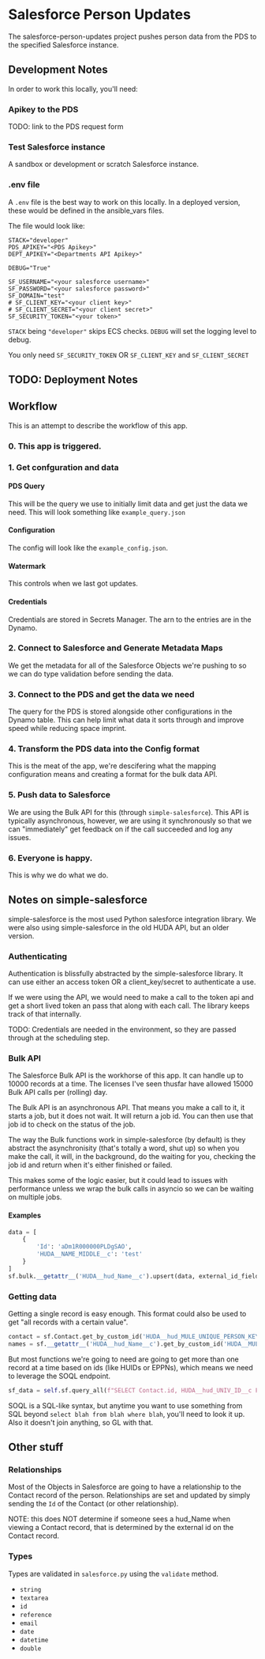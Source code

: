 # Salesforce Person Updates

The salesforce-person-updates project pushes person data from the PDS to the specified Salesforce instance. 


## Development Notes

In order to work this locally, you'll need: 

### Apikey to the PDS

TODO: link to the PDS request form

### Test Salesforce instance

A sandbox or development or scratch Salesforce instance.

### .env file

A `.env` file is the best way to work on this locally. In a deployed version, these would be defined in the ansible_vars files. 

The file would look like:
```
STACK="developer"
PDS_APIKEY="<PDS Apikey>"
DEPT_APIKEY="<Departments API Apikey>"

DEBUG="True"

SF_USERNAME="<your salesforce username>"
SF_PASSWORD="<your salesforce password>"
SF_DOMAIN="test"
# SF_CLIENT_KEY="<your client key>"
# SF_CLIENT_SECRET="<your client secret>"
SF_SECURITY_TOKEN="<your token>"
```

`STACK` being `"developer"` skips ECS checks.
`DEBUG` will set the logging level to debug. 

You only need `SF_SECURITY_TOKEN` OR `SF_CLIENT_KEY` and `SF_CLIENT_SECRET`

## TODO: Deployment Notes



## Workflow

This is an attempt to describe the workflow of this app. 

### 0. This app is triggered. 

### 1. Get confguration and data

#### PDS Query

This will be the query we use to initially limit data and get just the data we need. This will look something like `example_query.json`

#### Configuration

The config will look like the `example_config.json`.

#### Watermark

This controls when we last got updates. 

#### Credentials

Credentials are stored in Secrets Manager. The arn to the entries are in the Dynamo. 

### 2. Connect to Salesforce and Generate Metadata Maps

We get the metadata for all of the Salesforce Objects we're pushing to so we can do type validation before sending the data. 

### 3. Connect to the PDS and get the data we need

The query for the PDS is stored alongside other configurations in the Dynamo table. This can help limit what data it sorts through and improve speed while reducing space imprint.

### 4. Transform the PDS data into the Config format

This is the meat of the app, we're descifering what the mapping configuration means and creating a format for the bulk data API. 

### 5. Push data to Salesforce

We are using the Bulk API for this (through `simple-salesforce`). This API is typically asynchronous, however, we are using it synchronously so that we can "immediately" get feedback on if the call succeeded and log any issues. 

### 6. Everyone is happy. 

This is why we do what we do.



## Notes on simple-salesforce

simple-salesforce is the most used Python salesforce integration library. We were also using simple-salesforce in the old HUDA API, but an older version. 

### Authenticating

Authentication is blissfully abstracted by the simple-salesforce library. It can use either an access token OR a client_key/secret to authenticate a use. 

If we were using the API, we would need to make a call to the token api and get a short lived token an pass that along with each call. The library keeps track of that internally. 

TODO: Credentials are needed in the environment, so they are passed through at the scheduling step. 

### Bulk API

The Salesforce Bulk API is the workhorse of this app. It can handle up to 10000 records at a time. The licenses I've seen thusfar have allowed 15000 Bulk API calls per (rolling) day. 

The Bulk API is an asynchronous API. That means you make a call to it, it starts a job, but it does not wait. It will return a job id. You can then use that job id to check on the status of the job. 

The way the Bulk functions work in simple-salesforce (by default) is they abstract the asynchronisity (that's totally a word, shut up) so when you make the call, it will, in the background, do the waiting for you, checking the job id and return when it's either finished or failed. 

This makes some of the logic easier, but it could lead to issues with performance unless we wrap the bulk calls in asyncio so we can be waiting on multiple jobs. 

#### Examples

```py
data = [
    {
        'Id': 'aDm1R000000PLDgSAO',
        'HUDA__NAME_MIDDLE__c': 'test'
    }
]
sf.bulk.__getattr__('HUDA__hud_Name__c').upsert(data, external_id_field='Id')
```

### Getting data

Getting a single record is easy enough. This format could also be used to get "all records with a certain value". 
```py
contact = sf.Contact.get_by_custom_id('HUDA__hud_MULE_UNIQUE_PERSON_KEY__c', '88f5b068222b1f0c')
names = sf.__getattr__('HUDA__hud_Name__c').get_by_custom_id('HUDA__MULE_UNIQUE_PERSON_KEY__c', '88f5b068222b1f0c')
```

But most functions we're going to need are going to get more than one record at a time based on ids (like HUIDs or EPPNs), which means we need to leverage the SOQL endpoint. 
```py
sf_data = self.sf.query_all(f"SELECT Contact.id, HUDA__hud_UNIV_ID__c FROM Contact WHERE HUDA__hud_UNIV_ID__c IN('80719647')")
```
SOQL is a SQL-like syntax, but anytime you want to use something from SQL beyond `select blah from blah where blah`, you'll need to look it up. Also it doesn't join anything, so GL with that. 

## Other stuff

### Relationships

Most of the Objects in Salesforce are going to have a relationship to the Contact record of the person. Relationships are set and updated by simply sending the `Id` of the Contact (or other relationship). 

NOTE: this does NOT determine if someone sees a hud_Name when viewing a Contact record, that is determined by the external id on the Contact record. 

### Types

Types are validated in `salesforce.py` using the `validate` method.

 - `string`
 - `textarea`
 - `id`
 - `reference`
 - `email`
 - `date`
 - `datetime`
 - `double`